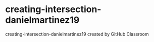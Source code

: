 # creating-intersection-danielmartinez19
creating-intersection-danielmartinez19 created by GitHub Classroom
